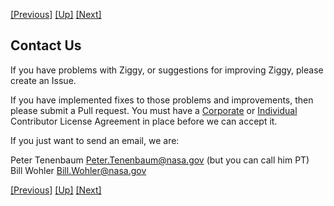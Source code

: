 <!-- -*-visual-line-*- -->

[[Previous]](nicknames.md)
[[Up]](user-manual.md)
[[Next]](properties.md)

## Contact Us

If you have problems with Ziggy, or suggestions for improving Ziggy, please create an Issue.

If you have implemented fixes to those problems and improvements, then please submit a Pull request. You must have a [Corporate](../legal/NASA-Corporate-CLA.pdf) or [Individual](../legal/NASA-Individual-CLA.pdf) Contributor License Agreement in place before we can accept it.

If you just want to send an email, we are:

Peter Tenenbaum <Peter.Tenenbaum@nasa.gov> (but you can call him PT)<br>
Bill Wohler <Bill.Wohler@nasa.gov>

[[Previous]](nicknames.md)
[[Up]](user-manual.md)
[[Next]](properties.md)
